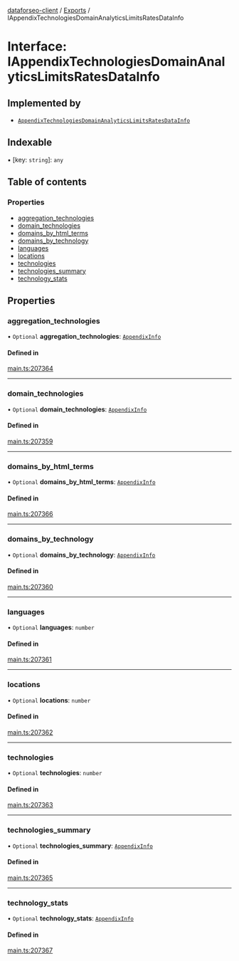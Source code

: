 [dataforseo-client](../README.md) / [Exports](../modules.md) / IAppendixTechnologiesDomainAnalyticsLimitsRatesDataInfo

# Interface: IAppendixTechnologiesDomainAnalyticsLimitsRatesDataInfo

## Implemented by

- [`AppendixTechnologiesDomainAnalyticsLimitsRatesDataInfo`](../classes/AppendixTechnologiesDomainAnalyticsLimitsRatesDataInfo.md)

## Indexable

▪ [key: `string`]: `any`

## Table of contents

### Properties

- [aggregation\_technologies](IAppendixTechnologiesDomainAnalyticsLimitsRatesDataInfo.md#aggregation_technologies)
- [domain\_technologies](IAppendixTechnologiesDomainAnalyticsLimitsRatesDataInfo.md#domain_technologies)
- [domains\_by\_html\_terms](IAppendixTechnologiesDomainAnalyticsLimitsRatesDataInfo.md#domains_by_html_terms)
- [domains\_by\_technology](IAppendixTechnologiesDomainAnalyticsLimitsRatesDataInfo.md#domains_by_technology)
- [languages](IAppendixTechnologiesDomainAnalyticsLimitsRatesDataInfo.md#languages)
- [locations](IAppendixTechnologiesDomainAnalyticsLimitsRatesDataInfo.md#locations)
- [technologies](IAppendixTechnologiesDomainAnalyticsLimitsRatesDataInfo.md#technologies)
- [technologies\_summary](IAppendixTechnologiesDomainAnalyticsLimitsRatesDataInfo.md#technologies_summary)
- [technology\_stats](IAppendixTechnologiesDomainAnalyticsLimitsRatesDataInfo.md#technology_stats)

## Properties

### aggregation\_technologies

• `Optional` **aggregation\_technologies**: [`AppendixInfo`](../classes/AppendixInfo.md)

#### Defined in

[main.ts:207364](https://github.com/dataforseo/TypeScriptClient/blob/7ca1aa4/main.ts#L207364)

___

### domain\_technologies

• `Optional` **domain\_technologies**: [`AppendixInfo`](../classes/AppendixInfo.md)

#### Defined in

[main.ts:207359](https://github.com/dataforseo/TypeScriptClient/blob/7ca1aa4/main.ts#L207359)

___

### domains\_by\_html\_terms

• `Optional` **domains\_by\_html\_terms**: [`AppendixInfo`](../classes/AppendixInfo.md)

#### Defined in

[main.ts:207366](https://github.com/dataforseo/TypeScriptClient/blob/7ca1aa4/main.ts#L207366)

___

### domains\_by\_technology

• `Optional` **domains\_by\_technology**: [`AppendixInfo`](../classes/AppendixInfo.md)

#### Defined in

[main.ts:207360](https://github.com/dataforseo/TypeScriptClient/blob/7ca1aa4/main.ts#L207360)

___

### languages

• `Optional` **languages**: `number`

#### Defined in

[main.ts:207361](https://github.com/dataforseo/TypeScriptClient/blob/7ca1aa4/main.ts#L207361)

___

### locations

• `Optional` **locations**: `number`

#### Defined in

[main.ts:207362](https://github.com/dataforseo/TypeScriptClient/blob/7ca1aa4/main.ts#L207362)

___

### technologies

• `Optional` **technologies**: `number`

#### Defined in

[main.ts:207363](https://github.com/dataforseo/TypeScriptClient/blob/7ca1aa4/main.ts#L207363)

___

### technologies\_summary

• `Optional` **technologies\_summary**: [`AppendixInfo`](../classes/AppendixInfo.md)

#### Defined in

[main.ts:207365](https://github.com/dataforseo/TypeScriptClient/blob/7ca1aa4/main.ts#L207365)

___

### technology\_stats

• `Optional` **technology\_stats**: [`AppendixInfo`](../classes/AppendixInfo.md)

#### Defined in

[main.ts:207367](https://github.com/dataforseo/TypeScriptClient/blob/7ca1aa4/main.ts#L207367)
